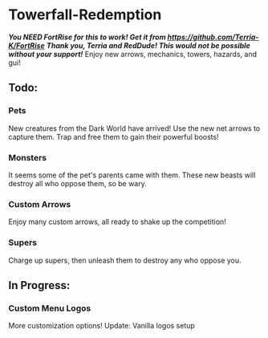 
# Towerfall-Redemption
***You NEED FortRise for this to work! Get it from https://github.com/Terria-K/FortRise***
***Thank you, Terria and RedDude! This would not be possible without your support!***
Enjoy new arrows, mechanics, towers, hazards, and gui!
## Todo:
### Pets
New creatures from the Dark World have arrived! Use the new net arrows to capture them. Trap and free them to gain their powerful boosts!
### Monsters
It seems some of the pet's parents came with them. These new beasts will destroy all who oppose them, so be wary.
### Custom Arrows
Enjoy many custom arrows, all ready to shake up the competition!
### Supers
Charge up supers, then unleash them to destroy any who oppose you.
## In Progress:
### Custom Menu Logos
More customization options!
Update: Vanilla logos setup

